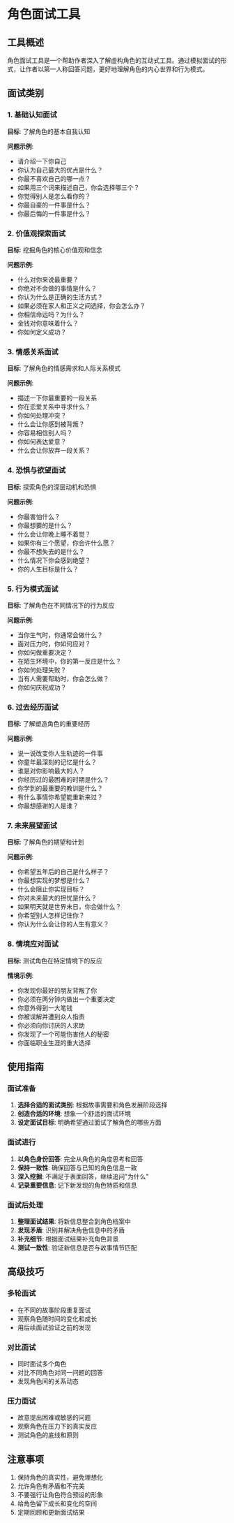 # 角色面试工具

## 工具概述
角色面试工具是一个帮助作者深入了解虚构角色的互动式工具。通过模拟面试的形式，让作者以第一人称回答问题，更好地理解角色的内心世界和行为模式。

## 面试类别

### 1. 基础认知面试
**目标**: 了解角色的基本自我认知

**问题示例**:
- 请介绍一下你自己
- 你认为自己最大的优点是什么？
- 你最不喜欢自己的哪一点？
- 如果用三个词来描述自己，你会选择哪三个？
- 你觉得别人是怎么看你的？
- 你最自豪的一件事是什么？
- 你最后悔的一件事是什么？

### 2. 价值观探索面试
**目标**: 挖掘角色的核心价值观和信念

**问题示例**:
- 什么对你来说最重要？
- 你绝对不会做的事情是什么？
- 你认为什么是正确的生活方式？
- 如果必须在家人和正义之间选择，你会怎么办？
- 你相信命运吗？为什么？
- 金钱对你意味着什么？
- 你如何定义成功？

### 3. 情感关系面试
**目标**: 了解角色的情感需求和人际关系模式

**问题示例**:
- 描述一下你最重要的一段关系
- 你在恋爱关系中寻求什么？
- 你如何处理冲突？
- 什么会让你感到被背叛？
- 你容易相信别人吗？
- 你如何表达爱意？
- 什么会让你放弃一段关系？

### 4. 恐惧与欲望面试
**目标**: 探索角色的深层动机和恐惧

**问题示例**:
- 你最害怕什么？
- 你最想要的是什么？
- 什么会让你晚上睡不着觉？
- 如果你有三个愿望，你会许什么愿？
- 你最不想失去的是什么？
- 什么情况下你会感到绝望？
- 你的人生目标是什么？

### 5. 行为模式面试
**目标**: 了解角色在不同情况下的行为反应

**问题示例**:
- 当你生气时，你通常会做什么？
- 面对压力时，你如何应对？
- 你如何做重要决定？
- 在陌生环境中，你的第一反应是什么？
- 你如何处理失败？
- 当有人需要帮助时，你会怎么做？
- 你如何庆祝成功？

### 6. 过去经历面试
**目标**: 了解塑造角色的重要经历

**问题示例**:
- 说一说改变你人生轨迹的一件事
- 你童年最深刻的记忆是什么？
- 谁是对你影响最大的人？
- 你经历过的最困难的时期是什么？
- 你学到的最重要的教训是什么？
- 有什么事情你希望能重新来过？
- 你最想感谢的人是谁？

### 7. 未来展望面试
**目标**: 了解角色的期望和计划

**问题示例**:
- 你希望五年后的自己是什么样子？
- 你最想实现的梦想是什么？
- 什么会阻止你实现目标？
- 你对未来最大的担忧是什么？
- 如果明天就是世界末日，你会做什么？
- 你希望别人怎样记住你？
- 你认为什么会让你的人生有意义？

### 8. 情境应对面试
**目标**: 测试角色在特定情境下的反应

**情境示例**:
- 你发现你最好的朋友背叛了你
- 你必须在两分钟内做出一个重要决定
- 你意外得到一大笔钱
- 你被误解并遭到众人指责
- 你必须向你讨厌的人求助
- 你发现了一个可能伤害他人的秘密
- 你面临职业生涯的重大选择

## 使用指南

### 面试准备
1. **选择合适的面试类别**: 根据故事需要和角色发展阶段选择
2. **创造合适的环境**: 想象一个舒适的面试环境
3. **设定面试目标**: 明确希望通过面试了解角色的哪些方面

### 面试进行
1. **以角色身份回答**: 完全从角色的角度思考和回答
2. **保持一致性**: 确保回答与已知的角色信息一致
3. **深入挖掘**: 不满足于表面回答，继续追问"为什么"
4. **记录重要信息**: 记下新发现的角色特质和信息

### 面试后处理
1. **整理面试结果**: 将新信息整合到角色档案中
2. **发现矛盾**: 识别并解决角色信息中的矛盾
3. **补充细节**: 根据面试结果补充角色背景
4. **测试一致性**: 验证新信息是否与故事情节匹配

## 高级技巧

### 多轮面试
- 在不同的故事阶段重复面试
- 观察角色随时间的变化和成长
- 用后续面试验证之前的发现

### 对比面试
- 同时面试多个角色
- 对比不同角色对同一问题的回答
- 发现角色间的关系动态

### 压力面试
- 故意提出困难或敏感的问题
- 观察角色在压力下的真实反应
- 测试角色的底线和原则

## 注意事项
1. 保持角色的真实性，避免理想化
2. 允许角色有矛盾和不完美
3. 不要强行让角色符合预设的形象
4. 给角色留下成长和变化的空间
5. 定期回顾和更新面试结果